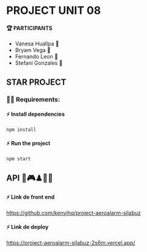 # PROJECT UNIT 08

#### 🏆 PARTICIPANTS

  - Vanesa Huallpa 👋 
  - Bryam Vega   👋 
  - Fernando Leon 👋 
  - Stefani Gonzales 👋 
  
## STAR PROJECT
### 🧑‍💻 Requirements:

#### ⚡ Install dependencies

####
    npm install
  ####

#### ⚡ Run the project 

####
    npm start
  ####

## API 👾🎮♟🎲📲

#### ⚡ Link de front end
https://github.com/kenyihq/project-aeroalarm-silabuz

#### ⚡ Link de deploy
https://project-aeroalarm-silabuz-2s6m.vercel.app/
